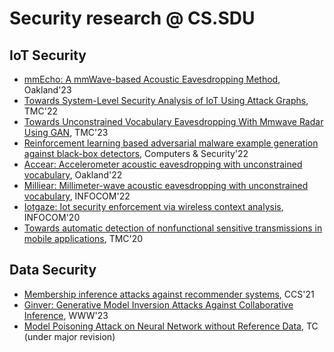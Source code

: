 # Security research @ CS.SDU

## IoT Security

- [mmEcho: A mmWave-based Acoustic Eavesdropping Method](papers/mmEcho.pdf), Oakland'23
- [Towards System-Level Security Analysis of IoT Using Attack Graphs](papers/Towards_System-Level_Security_Analysis_of_IoT_Using_Attack_Graphs.pdf), TMC'22
- [Towards Unconstrained Vocabulary Eavesdropping With Mmwave Radar Using GAN](papers/Towards_Unconstrained_Vocabulary_Eavesdropping_With_Mmwave_Radar_Using_GAN.pdf), TMC'23
- [Reinforcement learning based adversarial malware example generation against black-box detectors](papers/Reinforcement%20Learning%20based%20Adversarial%20Malware%20Example%20Generation%20against%20Black-box%20Detectors.pdf), Computers & Security'22
- [Accear: Accelerometer acoustic eavesdropping with unconstrained vocabulary](papers/AccEar_Accelerometer_Acoustic_Eavesdropping_with_Unconstrained_Vocabulary.pdf), Oakland'22
- [Milliear: Millimeter-wave acoustic eavesdropping with unconstrained vocabulary](papers/MILLIEAR_Millimeter-wave_Acoustic_Eavesdropping_with_Unconstrained_Vocabulary.pdf), INFOCOM'22
- [Iotgaze: Iot security enforcement via wireless context analysis](papers/IoTGaze_IoT_Security_Enforcement_via_Wireless_Context_Analysis.pdf), INFOCOM'20
- [Towards automatic detection of nonfunctional sensitive transmissions in mobile applications](papers/Towards_Automatic_Detection_of_Nonfunctional_Sensitive_Transmissions_in_Mobile_Applications.pdf), TMC'20

## Data Security

- [Membership inference attacks against recommender systems](papers/3460120.3484770.pdf), CCS'21
- [Ginver: Generative Model Inversion Attacks Against
Collaborative Inference](papers/Ginger_TheWebConf_2023.pdf), WWW'23
- [Model Poisoning Attack on Neural Network without Reference Data](papers/Model_Poisoning.pdf), TC (under major revision)

